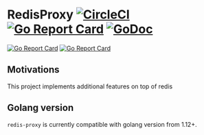 # RedisProxy [![CircleCI](https://circleci.com/gh/hunkeelin/redis-proxy.svg?style=shield)](https://circleci.com/gh/hunkeelin/redis-proxy) [![Go Report Card](https://goreportcard.com/badge/github.com/hunkeelin/redis-proxy)](https://goreportcard.com/report/github.com/hunkeelin/redis-proxy) [![GoDoc](https://godoc.org/github.com/hunkeelin/redis-proxy?status.svg)](https://godoc.org/github.com/hunkeelin/redis-proxy)

[![Go Report Card](https://goreportcard.com/badge/github.com/hunkeelin/request)](https://goreportcard.com/report/github.com/hunkeelin/request)
[![Go Report Card](https://goreportcard.com/badge/github.com/hunkeelin/redis-proxy)](https://goreportcard.com/report/github.com/hunkeelin/redis-proxy)
## Motivations

This project implements additional features on top of redis

## Golang version

`redis-proxy` is currently compatible with golang version from 1.12+.

